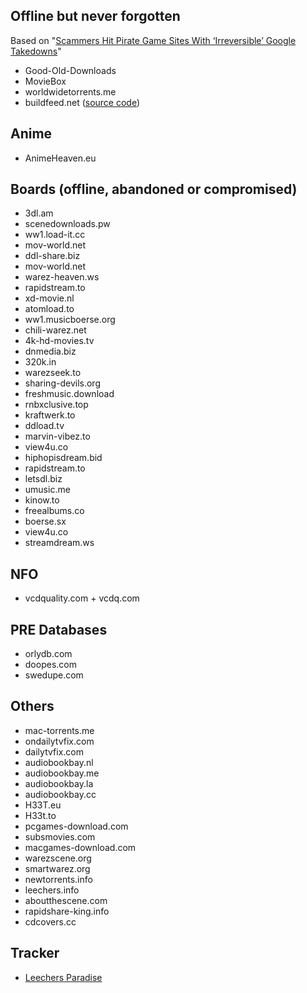 ## Offline but never forgotten 

Based on "[Scammers Hit Pirate Game Sites With ‘Irreversible’ Google Takedowns](https://torrentfreak.com/scammers-hit-pirate-game-sites-with-irreversible-google-takedowns-181130/)"

- Good-Old-Downloads 
- MovieBox
- worldwidetorrents.me
- buildfeed.net ([source code](https://gitlab.com/buildfeed/BuildFeed))


## Anime
- AnimeHeaven.eu

## Boards (offline, abandoned or compromised) 
- 3dl.am
- scenedownloads.pw
- ww1.load-it.cc
- mov-world.net
- ddl-share.biz
- mov-world.net
- warez-heaven.ws
- rapidstream.to
- xd-movie.nl
- atomload.to
- ww1.musicboerse.org
- chili-warez.net
- 4k-hd-movies.tv
- dnmedia.biz
- 320k.in
- warezseek.to
- sharing-devils.org
- freshmusic.download
- rnbxclusive.top
- kraftwerk.to
- ddload.tv
- marvin-vibez.to
- view4u.co
- hiphopisdream.bid
- rapidstream.to
- letsdl.biz
- umusic.me
- kinow.to
- freealbums.co
- boerse.sx
- view4u.co
- streamdream.ws

## NFO
- vcdquality.com + vcdq.com

## PRE Databases
- orlydb.com
- doopes.com
- swedupe.com


## Others 
- mac-torrents.me
- ondailytvfix.com
- dailytvfix.com
- audiobookbay.nl
- audiobookbay.me
- audiobookbay.la
- audiobookbay.cc
- H33T.eu
- H33t.to
- pcgames-download.com
- subsmovies.com
- macgames-download.com
- warezscene.org
- smartwarez.org
- newtorrents.info
- leechers.info
- aboutthescene.com
- rapidshare-king.info
- cdcovers.cc


## Tracker
- [Leechers Paradise](https://torrentfreak.com/huge-torrent-tracker-calls-it-quits-after-12-years-citing-article-13-181207/)

